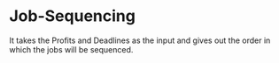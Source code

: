 # Job-Sequencing
It takes the Profits and Deadlines as the input and gives out the order in which the jobs will be sequenced.
